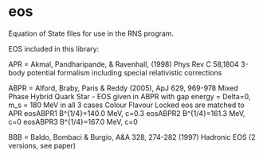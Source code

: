 # eos
Equation of State files for use in the RNS program.

EOS included in this library:

APR = Akmal, Pandharipande, & Ravenhall, (1998) Phys Rev C 58,1804
			3-body potential formalism including special relativistic corrections
      
ABPR = Alford, Braby, Paris & Reddy (2005), ApJ 629, 969-978
		Mixed Phase Hybrid Quark Star - EOS given in ABPR 
		with gap energy = Delta=0, m_s = 180 MeV 
		in all 3 cases Colour Flavour Locked eos are matched to APR 
      eosABPR1	B^{1/4}=140.0 MeV, c=0.3
      eosABPR2	B^{1/4}=161.3 MeV, c=0
      eosABPR3	B^{1/4}=167.0 MeV, c=0
      
BBB = Baldo, Bombaci & Burgio, A&A 328, 274-282 (1997)
    Hadronic EOS (2 versions, see paper)
